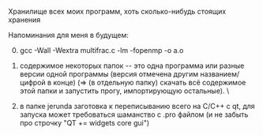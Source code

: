 Хранилище всех моих программ, хоть сколько-нибудь стоящих хранения

Напоминания для меня в будущем: 

0) gcc -Wall -Wextra multifrac.c -lm -fopenmp -o a.o 

1) содержимое некоторых папок -- это одна программа или разные версии одной программы (версия отмечена другим названием/цифрой в конце) (=> (в отдельную папку) скачать всё содержимое этой папки и запустить прогу, импортирующую остальные). \

2) в папке jerunda заготовка к переписыванию всего на C/C++ с qt, для запуска может требоваться шаманство с .pro файлом (и не забыть про строчку "QT += widgets core gui")
